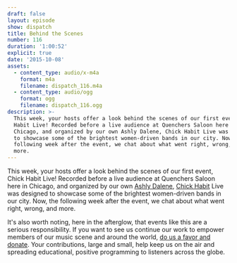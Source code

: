 ```yaml
---
draft: false 
layout: episode
show: dispatch
title: Behind the Scenes
number: 116
duration: '1:00:52'
explicit: true
date: '2015-10-08'
assets:
  - content_type: audio/x-m4a
    format: m4a
    filename: dispatch_116.m4a
  - content_type: audio/ogg
    format: ogg
    filename: dispatch_116.ogg
description: >-
  This week, your hosts offer a look behind the scenes of our first event, Chick
  Habit Live! Recorded before a live audience at Quenchers Saloon here in
  Chicago, and organized by our own Ashly Dalene, Chick Habit Live was designed
  to showcase some of the brightest women-driven bands in our city. Now, the
  following week after the event, we chat about what went right, wrong, and
  more.
---
```

This week, your hosts offer a look behind the scenes of our first event, Chick Habit Live! Recorded before a live audience at Quenchers Saloon here in Chicago, and organized by our own [Ashly Dalene](http://machine.fm/people/ashly-dalene), [Chick Habit](http://nicholaswyoung.com/programs/chick-habit) Live was designed to showcase some of the brightest women-driven bands in our city. Now, the following week after the event, we chat about what went right, wrong, and more.

It's also worth noting, here in the afterglow, that events like this are a serious responsibility. If you want to see us continue our work to empower members of our music scene and around the world, [do us a favor and donate](http://machine.fm/donate). Your contributions, large and small, help keep us on the air and spreading educational, positive programming to listeners across the globe.
